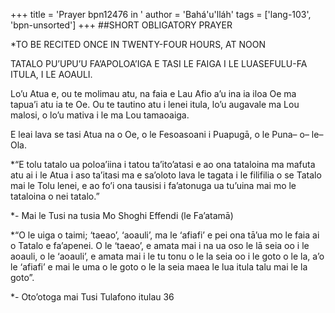 +++
title = 'Prayer bpn12476 in '
author = 'Bahá'u'lláh'
tags = ['lang-103', 'bpn-unsorted']
+++
##SHORT OBLIGATORY PRAYER

*TO BE RECITED ONCE IN TWENTY-FOUR HOURS, AT NOON

 

TATALO PU’UPU’U FA’APOLOA’IGA E TASI LE FAIGA I LE LUASEFULU-FA ITULA, I LE AOAULI.

Lo’u Atua e, ou te molimau atu, na faia e Lau Afio a’u ina ia iloa Oe ma tapua’i atu ia te Oe. Ou te tautino atu i lenei itula, lo’u augavale ma Lou malosi, o lo’u mativa i le ma Lou tamaoaiga.

E leai lava se tasi Atua na o Oe, o le Fesoasoani i Puapugā, o le Puna– o– le–Ola.

*“E tolu tatalo ua poloa’iina i tatou ta’ito’atasi e ao ona tataloina ma mafuta atu ai i le Atua i aso ta’itasi ma e sa’oloto lava le tagata i le filifilia o se Tatalo mai le Tolu lenei, e ao fo’i ona tausisi i fa’atonuga ua tu’uina mai mo le tataloina o nei tatalo.”

*- Mai le Tusi na tusia  Mo Shoghi Effendi (le Fa’atamā)

 

*“O le uiga o taimi; ‘taeao’, ‘aoauli’, ma le ‘afiafi’ e pei ona tā’ua mo le faia ai o Tatalo e fa’apenei. O le ‘taeao’, e amata mai i na ua oso le lā seia oo i le aoauli, o le ‘aoauli’, e amata mai i le tu tonu o le la seia oo i le goto o le la, a’o le ‘afiafi’ e mai le uma o le goto o le la seia maea le lua itula talu mai le la goto”.

*- Oto’otoga mai Tusi Tulafono itulau 36

